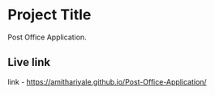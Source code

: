 # Project Title

Post Office Application.

## Live link

link - https://amithariyale.github.io/Post-Office-Application/
